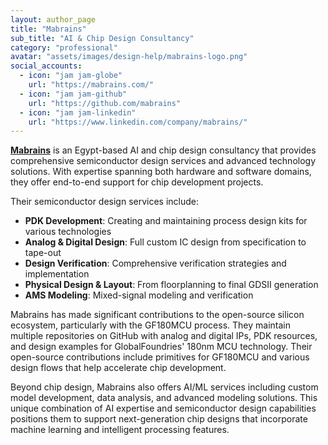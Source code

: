 ```yaml
---
layout: author_page
title: "Mabrains"
sub_title: "AI & Chip Design Consultancy"
category: "professional"
avatar: "assets/images/design-help/mabrains-logo.png"
social_accounts:
  - icon: "jam jam-globe"
    url: "https://mabrains.com/"
  - icon: "jam jam-github"
    url: "https://github.com/mabrains"
  - icon: "jam jam-linkedin"
    url: "https://www.linkedin.com/company/mabrains/"
---
```


**[Mabrains](https://mabrains.com/)** is an Egypt-based AI and chip design consultancy that provides comprehensive semiconductor design services and advanced technology solutions. With expertise spanning both hardware and software domains, they offer end-to-end support for chip development projects.

Their semiconductor design services include:

- **PDK Development**: Creating and maintaining process design kits for various technologies
- **Analog & Digital Design**: Full custom IC design from specification to tape-out
- **Design Verification**: Comprehensive verification strategies and implementation
- **Physical Design & Layout**: From floorplanning to final GDSII generation
- **AMS Modeling**: Mixed-signal modeling and verification

Mabrains has made significant contributions to the open-source silicon ecosystem, particularly with the GF180MCU process. They maintain multiple repositories on GitHub with analog and digital IPs, PDK resources, and design examples for GlobalFoundries' 180nm MCU technology. Their open-source contributions include primitives for GF180MCU and various design flows that help accelerate chip development.

Beyond chip design, Mabrains also offers AI/ML services including custom model development, data analysis, and advanced modeling solutions. This unique combination of AI expertise and semiconductor design capabilities positions them to support next-generation chip designs that incorporate machine learning and intelligent processing features.